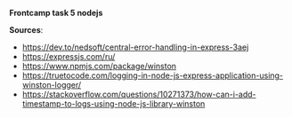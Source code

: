 **Frontcamp task 5 nodejs**

**Sources**:

- https://dev.to/nedsoft/central-error-handling-in-express-3aej
- https://expressjs.com/ru/
- https://www.npmjs.com/package/winston
- https://truetocode.com/logging-in-node-js-express-application-using-winston-logger/
- https://stackoverflow.com/questions/10271373/how-can-i-add-timestamp-to-logs-using-node-js-library-winston
